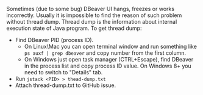 Sometimes (due to some bug) DBeaver UI hangs, freezes or works incorrectly.
Usually it is impossible to find the reason of such problem without thread dump.
Thread dump is the information about internal execution state of Java program.
To get thread dump:

- Find DBeaver PID (process ID). 
  - On Linux\Mac you can open terminal window and run something like `ps auxf | grep dbeaver` and copy number from the first column.
  - On Windows just open task manager (CTRL+Escape), find DBeaver in the process list and copy process ID value. On Windows 8+ you need to switch to "Details" tab.
- Run `jstack <PID> > thead-dump.txt`
- Attach thread-dump.txt to GitHub issue.